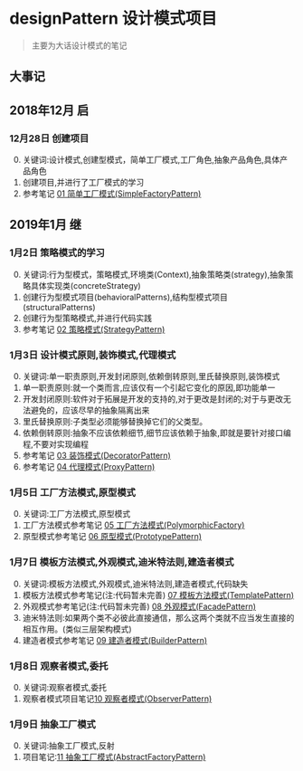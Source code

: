 # designPattern 设计模式项目
> 主要为大话设计模式的笔记

## 大事记
## 2018年12月 启
### 12月28日 创建项目
0. 关键词:设计模式,创建型模式，简单工厂模式,工厂角色,抽象产品角色,具体产品角色
1. 创建项目,并进行了工厂模式的学习
2. 参考笔记 [01 简单工厂模式(SimpleFactoryPattern)](http://note.youdao.com/noteshare?id=00d171867a62166408514d066a11bb38&sub=43EF7D04C0CC43AD971F31C77529AE02)

## 2019年1月 继
### 1月2日 策略模式的学习
0. 关键词:行为型模式，策略模式,环境类(Context),抽象策略类(strategy),抽象策略具体实现类(concreteStrategy)
1. 创建行为型模式项目(behavioralPatterns),结构型模式项目(structuralPatterns)
2. 创建行为型策略模式,并进行代码实践
3. 参考笔记 [02 策略模式(StrategyPattern)](http://note.youdao.com/noteshare?id=a03a9105cea6899290f27ab0a0762ae4&sub=6026A8F4C6E34CAE8C9CA4A21BCE683F)

### 1月3日 设计模式原则,装饰模式,代理模式
0. 关键词:单一职责原则,开发封闭原则,依赖倒转原则,里氏替换原则,装饰模式
1. 单一职责原则:就一个类而言,应该仅有一个引起它变化的原因,即功能单一
2. 开发封闭原则:软件对于拓展是开发的支持的,对于更改是封闭的;对于与更改无法避免的，应该尽早的抽象隔离出来
3. 里氏替换原则:子类型必须能够替换掉它们的父类型。
4. 依赖倒转原则:抽象不应该依赖细节,细节应该依赖于抽象,即就是要针对接口编程,不要对实现编程
5. 参考笔记 [03 装饰模式(DecoratorPattern)](http://note.youdao.com/noteshare?id=22a452fd4850e1b507a91aba020e8634&sub=F682496602B34981A5B785CCB662B84A)
6. 参考笔记 [04 代理模式(ProxyPattern)](http://note.youdao.com/noteshare?id=a9c0a248935bc7f80dcbc295f7baa82d&sub=1B20233132844E83A2DF00C2F57521A4)

### 1月5日 工厂方法模式,原型模式
0. 关键词:工厂方法模式,原型模式
1. 工厂方法模式参考笔记 [05 工厂方法模式(PolymorphicFactory)](http://note.youdao.com/noteshare?id=104bb5fe4c28ea22cda91782c2486e16&sub=5651F2B22CAB4724A8158FD297DD207C)
2. 原型模式参考笔记 [06 原型模式(PrototypePattern)](http://note.youdao.com/noteshare?id=bcb5488d8d0ca5dd363d51ff2fa57f07&sub=3546092D6B104BC58D76C24EB4E2AEB5)

### 1月7日 模板方法模式,外观模式,迪米特法则,建造者模式
0. 关键词:模板方法模式,外观模式,迪米特法则,建造者模式,代码缺失
1. 模板方法模式参考笔记(注:代码暂未完善) [07 模板方法模式(TemplatePattern)](http://note.youdao.com/noteshare?id=9b752d07c9009995e81d13ae70f3505f&sub=0433649A9DC7440580628EAA6976A0DF)
2. 外观模式参考笔记(注:代码暂未完善) [08 外观模式(FacadePattern)](http://note.youdao.com/noteshare?id=b41485a1553b73c6a3056e34148e4b17&sub=2E6D5A0575F44F6293C484763E90E60E)
3. 迪米特法则:如果两个类不必彼此直接通信，那么这两个类就不应当发生直接的相互作用。(类似三层架构模式)
4. 建造者模式参考笔记 [09 建造者模式(BuilderPattern)](http://note.youdao.com/noteshare?id=66c9833a9ffa1444c575e81663bfc526&sub=807A2B406D86485886793A3022C8C6B1)

### 1月8日 观察者模式,委托
0. 关键词:观察者模式,委托
1. 观察者模式项目笔记[10 观察者模式(ObserverPattern)](http://note.youdao.com/noteshare?id=e001ad9b37b980a31513ca408b563335&sub=2464A41ECACC419D84A663CFDD743E80)

### 1月9日 抽象工厂模式
0. 关键词:抽象工厂模式,反射
1. 项目笔记:[11 抽象工厂模式(AbstractFactoryPattern)](http://note.youdao.com/noteshare?id=6b657554c78dacd5b60e540cf8c527b1&sub=13DF8B48ABFF4733B683A4E33B50CE42)